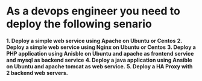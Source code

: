 # As a devops engineer you need to deploy the following senario
**1. Deploy a simple web service using Apache on Ubuntu or Centos**
**2. Deploy a simple web service using Nginx on Ubuntu or Centos**
**3. Deploy a PHP application using Anisble on Ubuntu and apache as frontend service and mysql as backend service**
**4. Deploy a java application using Ansible on Ubuntu and apache tomcat as web service.**
**5. Deploy a HA Proxy with 2 backend web servers.**
